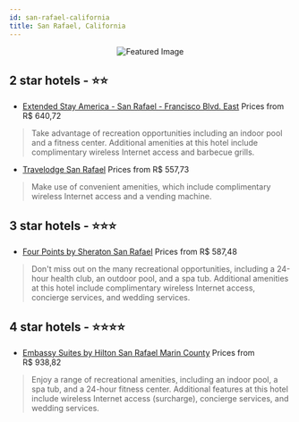 ```yaml
---
id: san-rafael-california
title: San Rafael, California
---
```


<center><img src="https://i.travelapi.com/hotels/2000000/1610000/1607000/1606984/4caa36b2_z.jpg" alt="Featured Image" /></center>


##  2 star hotels - ⭐️⭐️

-    [Extended Stay America - San Rafael - Francisco Blvd. East](https://us.hurb.com/hotels/san-rafael/extended-stay-america-san-rafael-francisco-blvd-east-JNP-JP954417?cmp=18055) Prices from R$ 640,72
   > Take advantage of recreation opportunities including an indoor pool and a fitness center. Additional amenities at this hotel include complimentary wireless Internet access and barbecue grills.
-    [Travelodge San Rafael](https://us.hurb.com/hotels/san-rafael/travelodge-san-rafael-JNP-JP086650?cmp=18055) Prices from R$ 557,73
   > Make use of convenient amenities, which include complimentary wireless Internet access and a vending machine.

##  3 star hotels - ⭐️⭐️⭐️

-    [Four Points by Sheraton San Rafael](https://us.hurb.com/hotels/san-rafael/four-points-by-sheraton-san-rafael-JNP-JP178902?cmp=18055) Prices from R$ 587,48
   > Don't miss out on the many recreational opportunities, including a 24-hour health club, an outdoor pool, and a spa tub. Additional amenities at this hotel include complimentary wireless Internet access, concierge services, and wedding services.

##  4 star hotels - ⭐️⭐️⭐️⭐️

-    [Embassy Suites by Hilton San Rafael Marin County](https://us.hurb.com/hotels/san-rafael/embassy-suites-by-hilton-san-rafael-marin-county-JNP-JP053955?cmp=18055) Prices from R$ 938,82
   > Enjoy a range of recreational amenities, including an indoor pool, a spa tub, and a 24-hour fitness center. Additional features at this hotel include wireless Internet access (surcharge), concierge services, and wedding services.
